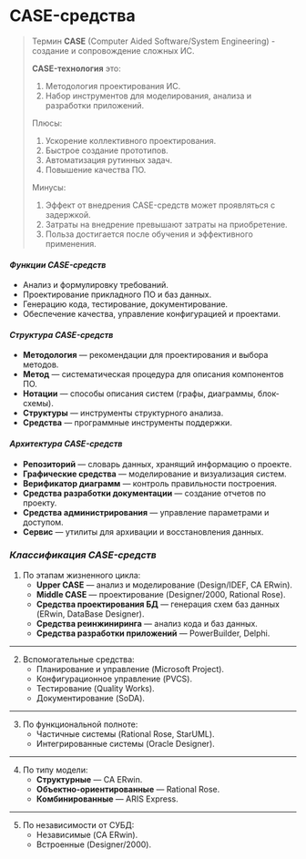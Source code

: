 # CASE-средства


> Термин **CASE** (Computer Aided Software/System Engineering) - создание и сопровождение сложных ИС.
> 
> **CASE-технология** это:
> 1. Методология проектирования ИС.
> 2. Набор инструментов для моделирования, анализа и разработки приложений.
> 
> Плюсы:
> 1. Ускорение коллективного проектирования.
> 2. Быстрое создание прототипов.
> 3. Автоматизация рутинных задач.
> 4. Повышение качества ПО.
> 
> Минусы:
> 1. Эффект от внедрения CASE-средств может проявляться с задержкой.
> 2. Затраты на внедрение превышают затраты на приобретение.
> 3. Польза достигается после обучения и эффективного применения.

#### *Функции CASE-средств*
- Анализ и формулировку требований.
- Проектирование прикладного ПО и баз данных.
- Генерацию кода, тестирование, документирование.
- Обеспечение качества, управление конфигурацией и проектами.

#### *Структура CASE-средств*
- **Методология** — рекомендации для проектирования и выбора методов.
- **Метод** — систематическая процедура для описания компонентов ПО.
- **Нотации** — способы описания систем (графы, диаграммы, блок-схемы).
- **Структуры** — инструменты структурного анализа.
- **Средства** — программные инструменты поддержки.

#### *Архитектура CASE-средств*

- **Репозиторий** — словарь данных, хранящий информацию о проекте.
- **Графические средства** — моделирование и визуализация систем.
- **Верификатор диаграмм** — контроль правильности построения.
- **Средства разработки документации** — создание отчетов по проекту.
- **Средства администрирования** — управление параметрами и доступом.
- **Сервис** — утилиты для архивации и восстановления данных.



### *Классификация CASE-средств*

1. По этапам жизненного цикла:
	- **Upper CASE** — анализ и моделирование (Design/IDEF, CA ERwin).
	- **Middle CASE** — проектирование (Designer/2000, Rational Rose).
	- **Средства проектирования БД** — генерация схем баз данных (ERwin, DataBase Designer).
	- **Средства реинжиниринга** — анализ кода и баз данных.
	- **Средства разработки приложений** — PowerBuilder, Delphi.
---
2. Вспомогательные средства:
	- Планирование и управление (Microsoft Project).
	- Конфигурационное управление (PVCS).
	- Тестирование (Quality Works).
	- Документирование (SoDA).
---
3. По функциональной полноте:
	- Частичные системы (Rational Rose, StarUML).
	- Интегрированные системы (Oracle Designer).
---
4. По типу модели:
	- **Структурные** — CA ERwin.
	- **Объектно-ориентированные** — Rational Rose.
	- **Комбинированные** — ARIS Express.
---
5. По независимости от СУБД:
	- Независимые (CA ERwin).
	- Встроенные (Designer/2000).